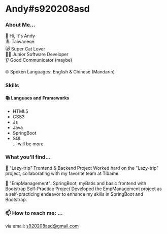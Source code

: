 # Andy#s920208asd 
 
### About Me...
🙋‍ Hi, It's Andy    
🏝️ Taiwanese    
😻 Super Cat Lover    
👨‍💻 Junior Software Developer    
👂 Good Communicator (maybe)

🌐 Spoken Languages: English & Chinese (Mandarin)

### Skills
#### 📚 Languaes and Frameworks
- HTML5
- CSS3
- Js
- Java
- SpringBoot
- SQL    
... will be more

### What you'll find...
🚀 "Lazy-trip" Frontend & Backend Project
Worked hard on the "Lazy-trip" project, collaborating with my favorite team at Tibame.

🚀 "EmpManagement": SpringBoot, myBatis and basic frontend with Bootstrap Self-Practice Project
Developed the EmpManagement project as a self-practicing endeavor to enhance my skills in SpringBoot and Bootstrap.

### 📫 How to reach me: ...
via email:
s920208asd@gmail.com
<!--
**s920208asd/s920208asd** is a ✨ _special_ ✨ repository because its `README.md` (this file) appears on your GitHub profile.

Here are some ideas to get you started:

- 🔭 I’m currently working on ...
- 🌱 I’m currently learning ...
- 👯 I’m looking to collaborate on ...
- 🤔 I’m looking for help with ...
- 💬 Ask me about ...
- 📫 How to reach me: ...
- 😄 Pronouns: ...
- ⚡ Fun fact: ...
-->
